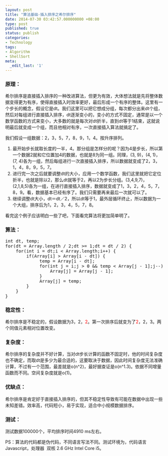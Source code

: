 ```yaml
---
layout: post
title: "算法基础-插入排序之希尔排序"
date: 2014-07-30 03:42:57.000000000 +08:00
type: post
published: true
status: publish
categories:
- Technology
tags:
- Algorithm
- ShellSort
meta:
  _edit_last: '1'
---
```

<h3>原理：</h3>
<p>希尔排序是直接插入排序的一种改进算法，但更为有效，大体想法就是先将整体数据变得更为有序，使得直接插入时效率更好，最后形成一个有序的整体。这里有一个步长的概念，假设它是dt。我们这里可以把它想成分组，每次都分出来dt个组，然后对每组进行直接插入排序，dt逐渐变小的，变小的方式不固定，通常是以一个数学函数的方式来变小，大多数的就是每次对dt折半，直到dt等于1结束，这就说明最后就变成一个组，而且他相对有序，一次直接插入算法就搞定了。</p>
<p>我们假设一组数据：2，3，5，7，8，9，1，4。按升序排列。</p>
<ol>
<li>最开始步长就取长度的一半，4。那分组是怎样分的呢？因为4是步长，所以第一个数据2就和它位置加4的数据，也就是8为同一组。同理，(3, 9)，(4, 1)，(7, 4)各为一组，然后每组进行一次直接插入排序，所以数据就变成了2，3，1，4，8，9，5，7。</li>
<li>进行完一次之后就要调整dt的大小，应用一个数学函数，我们这里就把它定位折半，也就是除以2，那么dt就等于2，再以2为步长分组。(3,4,9,7)，(2,1,8,5)各为一组，在进行直接插入排序，数据就变成了1，3，2，4，5，7，8，9。看，数据基本已经有序了。我们只需要再来最后一次就可以了。</li>
<li>继续调整dt大小，dt＝dt／2，所以dt等于1，最外层循环终止，所以数据为一个大组，排序后为1，2，3，4，5，7，8。</li>
</ol>
<!--more-->
<p>看完这个例子应该明白一些了吧，下面看完算法将更加简单明了。</p>
<h3>算法：</h3>
<pre>int dt, temp;
for(dt = Array.length / 2;dt &gt;= 1;dt = dt / 2) {
    for(int i = dt;i &lt; Array.length;i++) {
        if(Array[i] &gt; Array[i - dt]) {
             temp = Array[i - dt];
             for(int j = i;j &gt; 0 &amp;&amp; temp &lt; Array[j - 1];j--) {
                 Array[j] = Array[j - 1];
             }
             Array[j] = temp;
        }
    }
}</pre>
<h3>稳定性：</h3>
<p>希尔排序是不稳定的，假设数据为3，2，<span style="color: #ff0000;">2</span>。第一次排序后就变为了<span style="color: #ff0000;">2</span>，2，3。两个同值元素相对位置改变。</p>
<h3>复杂度：</h3>
<p>希尔排序的复杂度并不好计算，当对dt步长计算的函数不固定时，他的时间复杂度也不确定，而取dt是多少为最合适的，这要取决于数据，因此时间复杂度无法准确计算，不过有一个范围，最差就是o(n^2)，最好据查证是o(n^1.3)。依据不同增量函数而不同。空间复杂度就是o(1)。</p>
<h3>优缺点：</h3>
<p>希尔排序是肯定好于直接插入排序的，但其不稳定性导致有可能在数据中出现一些未知差错。效率高，代码短小，易于实现，适合中小规模数据排序。</p>
<h3>测试：</h3>
<p>测试数据100000个，平均排序时间4910 ms左右。</p>
<p>PS：算法的代码都是伪代码，不同语言写法不同。测试环境为，代码语言Javascript，处理器  双核 2.6 GHz Intel Core i5。</p>
